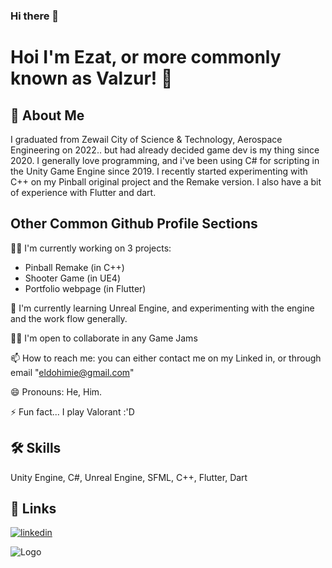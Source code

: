 ### Hi there 👋

# Hoi I'm Ezat, or more commonly known as Valzur! 👋


## 🚀 About Me
I graduated from Zewail City of Science & Technology, Aerospace Engineering on 2022.. but had already decided game dev is my thing since 2020.
I generally love programming, and i've been using C# for scripting in the Unity Game Engine since 2019.
I recently started experimenting with C++ on my Pinball original project and the Remake version.
I also have a bit of experience with Flutter and dart.

## Other Common Github Profile Sections
👩‍💻 I'm currently working on 3 projects:
- Pinball Remake (in C++)
- Shooter Game (in UE4)
- Portfolio webpage (in Flutter)

🧠 I'm currently learning Unreal Engine, and experimenting with the engine and the work flow generally.

👯‍♀️ I'm open to collaborate in any Game Jams

📫 How to reach me: you can either contact me on my Linked in, or through email "eldohimie@gmail.com"

😄 Pronouns: He, Him.

⚡️ Fun fact... 
I play Valorant :'D
## 🛠 Skills
Unity Engine,
C#,
Unreal Engine,
SFML,
C++,
Flutter,
Dart


## 🔗 Links
[![linkedin](https://img.shields.io/badge/linkedin-0A66C2?style=for-the-badge&logo=linkedin&logoColor=white)](https://www.linkedin.com/in/ezat/)

![Logo](https://i.ibb.co/wWpzTnk/Light-bg-LOGO.png)
